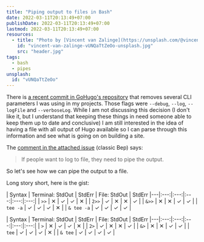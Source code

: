 ```yaml
---
title: "Piping output to files in Bash"
date: 2022-03-11T20:13:49+07:00
publishDate: 2022-03-11T20:13:49+07:00
lastmod: 2022-03-11T20:13:49+07:00
resources:
  - title: "Photo by [Vincent van Zalinge](https://unsplash.com/@vincentvanzalinge) via [Unsplash](https://unsplash.com/)"
    id: "vincent-van-zalinge-vUNQaTtZeOo-unsplash.jpg"
    src: "header.jpg"
tags:
  - bash
  - pipes
unsplash:
  id: "vUNQaTtZeOo"
---
```


There is [a recent commit in GoHugo's repository](https://github.com/gohugoio/hugo/pull/9649) that removes several CLI parameters I was using in my projects. Those flags were `--debug`, `--log`, `--logFile` and `--verboseLog`. While I am not discussing this decision (I don't like it, but I understand that keeping these things in need someone able to keep them up to date and conclusive) I am still interested in the idea of having a file with all output of Hugo available so I can parse through this information and see what is going on on building a site.

The [comment in the attached issue](https://github.com/gohugoio/hugo/issues/9648) (classic Bep) says:

> If people want to log to file, they need to pipe the output.

So let's see how we can pipe the output to a file.

Long story short, here is the gist:

| Syntax | Terminal: StdOut | StdErr | File: StdOut | StdErr
|---|:---:|:---:|:---:|:---:|:---:|
| `>>` | ✕ | ✓ | ✓ | ✕ |
| `2>>` | ✓ | ✕ | ✕ | ✓ |
| `&>>` | ✕ | ✕ | ✓ | ✓ |
| `tee -a` | ✓ | ✓ | ✓ | ✕ |
| `& tee -a` | ✓ | ✓ | ✓ | ✓ |

| Syntax | Terminal: StdOut | StdErr | File: StdOut | StdErr
|---|:---:|:---:|:---:|:---:|:---:|
| `>` | ✕ | ✓ | ✓ | ✕ |
| `2>` | ✓ | ✕ | ✕ | ✓ |
| `&>` | ✕ | ✕ | ✓ | ✓ |
| `tee` | ✓ | ✓ | ✓ | ✕ |
| `& tee` | ✓ | ✓ | ✓ | ✓ |
